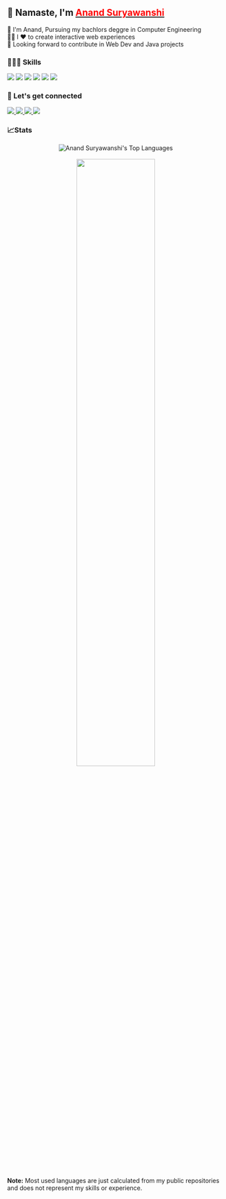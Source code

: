 ## 👋 Namaste, I'm <a href="https://www.itsanand.tech/"> <b style="color:red;">Anand Suryawanshi </b></a>  

🔭 I'm Anand, Pursuing my bachlors deggre in Computer Engineering <br>
🧑‍💻 I ❤️ to create interactive web experiences <br>
🤝 Looking forward to contribute in Web Dev and Java projects <br>

### 🤹🏻‍♂️ Skills 
 <img src="https://img.shields.io/badge/HTML5-E34F26?style=for-the-badge&logo=html5&logoColor=white" /> 
  <img src="https://img.shields.io/badge/CSS3-1572B6?style=for-the-badge&logo=css3&logoColor=white" /> 
   <img src="https://img.shields.io/badge/JavaScript-F7DF1E?style=for-the-badge&logo=javascript&logoColor=black" /> 
   <img src="https://img.shields.io/badge/React-20232A?style=for-the-badge&logo=react&logoColor=61DAFB" /> 
    <img src="https://img.shields.io/badge/Tailwind_CSS-38B2AC?style=for-the-badge&logo=tailwind-css&logoColor=white" /> 
     <img src="https://img.shields.io/badge/Java-ED8B00?style=for-the-badge&logo=openjdk&logoColor=white" /> 
  


### 🔗 Let's get connected 
<a href="https://www.linkedin.com/in/anand-suryawanshi-532a87155/">
  <img src="https://img.shields.io/badge/LinkedIn-0077B5?style=for-the-badge&logo=linkedin&logoColor=white" /> 
 </a> 
<a href="mailto:anandsuryawanshi66@gmail.com">
  <img src="https://img.shields.io/badge/Gmail-D14836?style=for-the-badge&logo=gmail&logoColor=white"   />
</a>
<a href="https://twitter.com/onlyanand10?lang=en">
  <img src="https://img.shields.io/badge/Twitter-1DA1F2?style=for-the-badge&logo=twitter&logoColor=white"   />
</a>
<a href="https://www.youtube.com/channel/UCSch4za59t6N2kYfZH-B_YQ">
	<img src="https://img.shields.io/badge/YouTube-FF0000?style=for-the-badge&logo=youtube&logoColor=white" />
</a>

### 📈Stats
<p align="center">
	 <img alt="Anand Suryawanshi's Top Languages" src="https://github-readme-stats.vercel.app/api/top-langs/?username=onlyanand10&layout=compact" /> <br><br>
	<img width="60%" src="https://github-readme-stats.vercel.app/api?username=onlyanand10&show_icons=true&theme=highcontrast" />  <br>
 
  
  <b>Note:</b> Most used languages are just calculated from my public repositories and does not represent my skills or experience.
</p>

